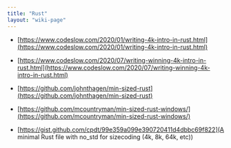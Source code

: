 ```yaml
---
title: "Rust"
layout: "wiki-page"
---
```


* [https://www.codeslow.com/2020/01/writing-4k-intro-in-rust.html](https://www.codeslow.com/2020/01/writing-4k-intro-in-rust.html)

* [https://www.codeslow.com/2020/07/writing-winning-4k-intro-in-rust.html](https://www.codeslow.com/2020/07/writing-winning-4k-intro-in-rust.html)

* [https://github.com/johnthagen/min-sized-rust](https://github.com/johnthagen/min-sized-rust)

* [https://github.com/mcountryman/min-sized-rust-windows/](https://github.com/mcountryman/min-sized-rust-windows/)

* [https://gist.github.com/cpdt/99e359a099e390720411d4dbbc69f822](A minimal Rust file with no_std for sizecoding (4k, 8k, 64k, etc))
